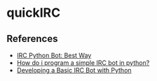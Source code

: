 quickIRC
========

References
----------
* [IRC Python Bot: Best Way](http://stackoverflow.com/questions/1100840/irc-python-bot-best-way)
* [How do i program a simple IRC bot in python?](http://stackoverflow.com/questions/2968408/how-do-i-program-a-simple-irc-bot-in-python)
* [Developing a Basic IRC Bot with Python](http://forum.codecall.net/topic/59608-developing-a-basic-irc-bot-with-python/)
